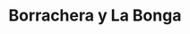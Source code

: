 ---
title: Borrachera y La Bonga
nombre_comunidad: Borrachera y La Bonga
municipio: El Bagre
departamento: Antioquia
descripcion: >-
  Son dos comunidades que quedan muy cerca, en total 90 familias (60 en la
  borrachera y 30 en La bonga), ubicada a 60 minutos de  la cabecera municipal
  por carretera destapada.  La mayoría del suelo de la comunidad está en reserva
  Forestal. Son apicultores y agricultores. Sobre sale la importancia de las
  juntanzas a ritos religiosos en la comunidad. las dos veredas hacen parte del
  proceso de Reparación Colectiva Corregimiento de Puerto lópez. hacen parte del
  proceso de tejedores y tejedoras de Entrelazando de la Unidad de Víctimas. 
num_personas: 0
num_familias: 90
min_distancia_casco_urbano: 60
km_distancia_casco_urbano: 18
vias_acceso: >-
  Se puede acceder mediante carretera destapada, por lo que se aconseja llegar
  en 4*4 ya que el estado de la vía es regular y hay riesgos de derrumbe
infraestructura_comunitaria:
  - Instituciones educativas (IE)
  - Espacios deportivos
  - Caseta comunal
notas_infraestructura_comunitaria: Caseta comunal en las dos veredas.
liderazgo_comunidad:
  - La JAC está funcionando en las dos veredas
  - ' y están conformados los comites de trabajo'
  - ' salud y convivencia. La unidad productiva Apicola ha permitido que las familias trabajen en ambas comunidades.'
inclusion_diversidad_genero: >-
  Hay una organización de mujeres que se conformó  hace 9 meses para la
  participación de un proyecto, pero en el momento no funciona, no hay
  organización de  jóvenes
comentarios_conectividad: >-
  No hay acceso a intenet solo funciona con antenas satelitales que algunas
  familias compran y venden los datos, En la IE están instalando una antena pero
  según el técnico, ésta no funcionará adecuadamente por una interferencia con
  una montaña
punto_SOLE: Institución educativa
comentarios_punto_SOLE:
  - Institución Educativa Borrachera.
ppales_actividades_economicas_vocacion_productiva:
  - Agricultura
  - Apicultura
  - Pesca
  - Reserva Forestal
  - Minería
comentarios_ppales_actividades_economicas_vocacion_productiva: null
comunidad_sostenible_uso_suelo: >-
  Todo el territorio rural del Bagre se encuentra en reserva forestal, lo que
  limita el uso del suelo.
org_con_proyeccion:
  - Gente y Bosque
  - Trópico Diverso
  - Campo Dulce
  - Unidad productiva de café
servicios_publicos_comunidades_focalizadas: []
comunidades_focalizadas_educacion_infraestructura_educativa: []
comunidades_focalizadas_practicas_organizativas:
  - Junta de Acción Comunal
  - Cultos religiosos
  - Asambleas comunitarias
  - Proyecto productivo Apícola
conectividad_minima: Malo
iniciativas_priorizadas:
  - Apicultura
org_focalizada:
  - Gente y bosque
  - Asociación de apicultores del bajo Cauca y sur de Bolívar
  - Campo Dulce
  - Trópico Diverso
riesgo: Bajo
otros_programas_USAID:
  - 'No'
alianzas_colaboradores:
  - >-
    Trópico diverso (Fondos OCAD-PAZ)- PDET Aula educativa para los estudiantes
    de bachillerato
posibilidad_iniciativas_conjuntas_aliados_2: []
actividades_ocio:
  - Fútbol
  - Torneos deportivos
medios_comunicacion_narrativas_locales:
  - Medio Municipal
  - Radio Vida
  - Emisora La Nuestra
  - Emisora Latina Stereo
num_visitas_realizadas: 4
num_diagnosticos_rurales_participativos_realizados: 1
infraestructura_salud_atencion_psicosocial:
  - Proceso de reparación colectiva
  - >-
    Proceso de tejedores y tejedoras de la estrategia Entrelazando de la Unidad
    de Víctimas
notas_infraestructura_salud_atencion_psicosocial: >-
  Las dos veredas hacen parte del proceso de reparación colectiva (Corregimiento
  de Puerto López) y del proceso de tejedores y tejedoras de la estrategia
  Entrelazando de la Unidad de Víctimas.
num_visitas_predio: 20
url: /comunidad-focalizada/borrachera-y-la-bonga
layout: single
download_file: /reportes/borrachera-y-la-bonga.pdf

---